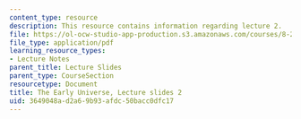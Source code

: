 ```yaml
---
content_type: resource
description: This resource contains information regarding lecture 2.
file: https://ol-ocw-studio-app-production.s3.amazonaws.com/courses/8-286-the-early-universe-fall-2013/3649048ad2a69b93afdc50bacc0dfc17_MIT8_286F13_lec02.pdf
file_type: application/pdf
learning_resource_types:
- Lecture Notes
parent_title: Lecture Slides
parent_type: CourseSection
resourcetype: Document
title: The Early Universe, Lecture slides 2
uid: 3649048a-d2a6-9b93-afdc-50bacc0dfc17
---
```

